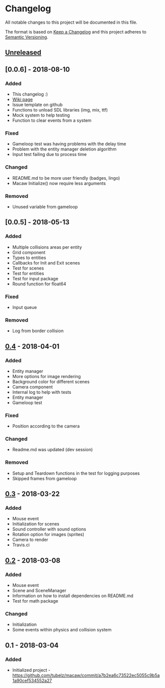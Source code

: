# Changelog
All notable changes to this project will be documented in this file.

The format is based on [Keep a Changelog](http://keepachangelog.com/en/1.0.0/)
and this project adheres to [Semantic Versioning](http://semver.org/spec/v2.0.0.html).

## [Unreleased]

## [0.0.6] - 2018-08-10
### Added
- This changelog :)
- [Wiki page](https://github.com/tubelz/macaw/wiki)
- Issue template on github
- Functions to unload SDL libraries (img, mix, ttf)
- Mock system to help testing
- Function to clear events from a system

### Fixed
- Gameloop test was having problems with the delay time
- Problem with the entity manager deletion algorithm
- Input test failing due to process time

### Changed
- README.md to be more user friendly (badges, lingo)
- Macaw Initialize() now require less arguments

### Removed
- Unused variable from gameloop

## [0.0.5] - 2018-05-13
### Added
- Multiple collisions areas per entity
- Grid component
- Types to entities
- Callbacks for Init and Exit scenes
- Test for scenes
- Test for entities
- Test for input package
- Round function for float64

### Fixed
- Input queue

### Removed
- Log from border collision


## [0.4] - 2018-04-01
### Added
- Entity manager
- More options for image rendering
- Background color for different scenes
- Camera component
- Internal log to help with tests
- Entity manager
- Gameloop test

### Fixed
- Position according to the camera

### Changed
- Readme.md was updated (dev session)

### Removed
- Setup and Teardown functions in the test for logging purposes
- Skipped frames from gameloop

## [0.3] - 2018-03-22
### Added
- Mouse event
- Initialization for scenes
- Sound controller with sound options
- Rotation option for images (sprites)
- Camera to render
- Travis.ci 

## [0.2] - 2018-03-08
### Added
- Mouse event
- Scene and SceneManager
- Information on how to install dependencies on README.md
- Test for math package

### Changed
- Initialization
- Some events within physics and collision system

## 0.1 - 2018-03-04
### Added
- Initialized project - https://github.com/tubelz/macaw/commit/a7b2ea6c73522ec5055c9b5a1a90cef534552a27

[Unreleased]: https://github.com/tubelz/macaw/compare/v0.6...HEAD
[0.6]: https://github.com/tubelz/macaw/compare/v0.5...v0.6
[0.5]: https://github.com/tubelz/macaw/compare/v0.4...v0.5
[0.4]: https://github.com/tubelz/macaw/compare/v0.3...v0.4
[0.3]: https://github.com/tubelz/macaw/compare/v0.2...v0.3
[0.2]: https://github.com/tubelz/macaw/compare/v0.1...v0.2